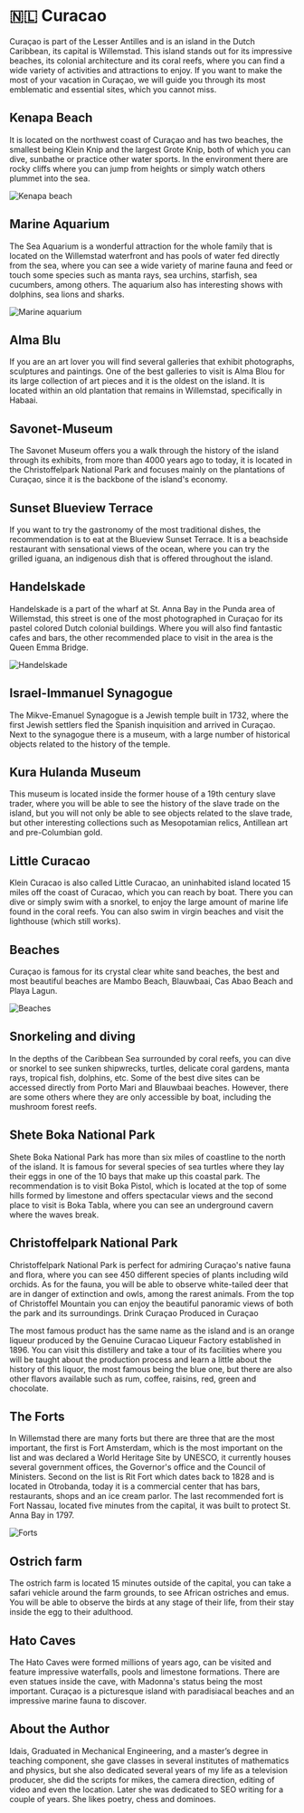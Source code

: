 # 🇳🇱 Curacao

Curaçao is part of the Lesser Antilles and is an island in the Dutch Caribbean, its capital is Willemstad. This island stands out for its impressive beaches, its colonial architecture and its coral reefs, where you can find a wide variety of activities and attractions to enjoy. If you want to make the most of your vacation in Curaçao, we will guide you through its most emblematic and essential sites, which you cannot miss.

## Kenapa Beach

It is located on the northwest coast of Curaçao and has two beaches, the smallest being Klein Knip and the largest Grote Knip, both of which you can dive, sunbathe or practice other water sports. In the environment there are rocky cliffs where you can jump from heights or simply watch others plummet into the sea.

![Kenapa beach](_static/images/curacao/kenapa-beach.png)

## Marine Aquarium

The Sea Aquarium is a wonderful attraction for the whole family that is located on the Willemstad waterfront and has pools of water fed directly from the sea, where you can see a wide variety of marine fauna and feed or touch some species such as manta rays, sea ​​urchins, starfish, sea cucumbers, among others. The aquarium also has interesting shows with dolphins, sea lions and sharks.

![Marine aquarium](_static/images/curacao/marine-aquarium.png)

## Alma Blu

If you are an art lover you will find several galleries that exhibit photographs, sculptures and paintings. One of the best galleries to visit is Alma Blou for its large collection of art pieces and it is the oldest on the island. It is located within an old plantation that remains in Willemstad, specifically in Habaai.

## Savonet-Museum

The Savonet Museum offers you a walk through the history of the island through its exhibits, from more than 4000 years ago to today, it is located in the Christoffelpark National Park and focuses mainly on the plantations of Curaçao, since it is the backbone of the island's economy.

## Sunset Blueview Terrace

If you want to try the gastronomy of the most traditional dishes, the recommendation is to eat at the Blueview Sunset Terrace. It is a beachside restaurant with sensational views of the ocean, where you can try the grilled iguana, an indigenous dish that is offered throughout the island.

## Handelskade

Handelskade is a part of the wharf at St. Anna Bay in the Punda area of ​​Willemstad, this street is one of the most photographed in Curaçao for its pastel colored Dutch colonial buildings. Where you will also find fantastic cafes and bars, the other recommended place to visit in the area is the Queen Emma Bridge.

![Handelskade](_static/images/curacao/handelskade.png)

## Israel-Immanuel Synagogue

The Mikve-Emanuel Synagogue is a Jewish temple built in 1732, where the first Jewish settlers fled the Spanish inquisition and arrived in Curaçao. Next to the synagogue there is a museum, with a large number of historical objects related to the history of the temple.

## Kura Hulanda Museum

This museum is located inside the former house of a 19th century slave trader, where you will be able to see the history of the slave trade on the island, but you will not only be able to see objects related to the slave trade, but other interesting collections such as Mesopotamian relics, Antillean art and pre-Columbian gold.

## Little Curacao

Klein Curacao is also called Little Curacao, an uninhabited island located 15 miles off the coast of Curacao, which you can reach by boat. There you can dive or simply swim with a snorkel, to enjoy the large amount of marine life found in the coral reefs. You can also swim in virgin beaches and visit the lighthouse (which still works).

## Beaches

Curaçao is famous for its crystal clear white sand beaches, the best and most beautiful beaches are Mambo Beach, Blauwbaai, Cas Abao Beach and Playa Lagun.

![Beaches](_static/images/curacao/beaches.png)

## Snorkeling and diving

In the depths of the Caribbean Sea surrounded by coral reefs, you can dive or snorkel to see sunken shipwrecks, turtles, delicate coral gardens, manta rays, tropical fish, dolphins, etc. Some of the best dive sites can be accessed directly from Porto Mari and Blauwbaai beaches. However, there are some others where they are only accessible by boat, including the mushroom forest reefs.

## Shete Boka National Park

Shete Boka National Park has more than six miles of coastline to the north of the island. It is famous for several species of sea turtles where they lay their eggs in one of the 10 bays that make up this coastal park. The recommendation is to visit Boka Pistol, which is located at the top of some hills formed by limestone and offers spectacular views and the second place to visit is Boka Tabla, where you can see an underground cavern where the waves break.

## Christoffelpark National Park

Christoffelpark National Park is perfect for admiring Curaçao's native fauna and flora, where you can see 450 different species of plants including wild orchids. As for the fauna, you will be able to observe white-tailed deer that are in danger of extinction and owls, among the rarest animals. From the top of Christoffel Mountain you can enjoy the beautiful panoramic views of both the park and its surroundings.
Drink Curaçao Produced in Curaçao

The most famous product has the same name as the island and is an orange liqueur produced by the Genuine Curacao Liqueur Factory established in 1896. You can visit this distillery and take a tour of its facilities where you will be taught about the production process and learn a little about the history of this liquor, the most famous being the blue one, but there are also other flavors available such as rum, coffee, raisins, red, green and chocolate.

## The Forts

In Willemstad there are many forts but there are three that are the most important, the first is Fort Amsterdam, which is the most important on the list and was declared a World Heritage Site by UNESCO, it currently houses several government offices, the Governor's office and the Council of Ministers. Second on the list is Rit Fort which dates back to 1828 and is located in Otrobanda, today it is a commercial center that has bars, restaurants, shops and an ice cream parlor. The last recommended fort is Fort Nassau, located five minutes from the capital, it was built to protect St. Anna Bay in 1797.

![Forts](_static/images/curacao/forts.png)

## Ostrich farm

The ostrich farm is located 15 minutes outside of the capital, you can take a safari vehicle around the farm grounds, to see African ostriches and emus. You will be able to observe the birds at any stage of their life, from their stay inside the egg to their adulthood.

## Hato Caves

The Hato Caves were formed millions of years ago, can be visited and feature impressive waterfalls, pools and limestone formations. There are even statues inside the cave, with Madonna's status being the most important.
Curaçao is a picturesque island with paradisiacal beaches and an impressive marine fauna to discover.

## About the Author

Idais, Graduated in Mechanical Engineering, and a master’s degree in teaching component, she gave classes in several institutes of mathematics and physics, but she also dedicated several years of my life as a television producer, she did the scripts for mikes, the camera direction, editing of video and even the location. Later she was dedicated to SEO writing for a couple of years. She likes poetry, chess and dominoes.
